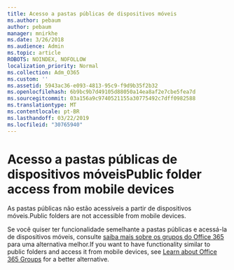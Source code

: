 ```yaml
---
title: Acesso a pastas públicas de dispositivos móveis
ms.author: pebaum
author: pebaum
manager: mnirkhe
ms.date: 3/26/2018
ms.audience: Admin
ms.topic: article
ROBOTS: NOINDEX, NOFOLLOW
localization_priority: Normal
ms.collection: Adm_O365
ms.custom: ''
ms.assetid: 5943ac36-e093-4813-95c9-f9d9b35f2b32
ms.openlocfilehash: 6b9bc9b7d49105d88050a14ea8af2e7cbe5fea7d
ms.sourcegitcommit: 03a156a9c9740521155a30775492c7dff0982588
ms.translationtype: MT
ms.contentlocale: pt-BR
ms.lasthandoff: 03/22/2019
ms.locfileid: "30765940"
---
```

# <a name="public-folder-access-from-mobile-devices"></a><span data-ttu-id="e6d91-102">Acesso a pastas públicas de dispositivos móveis</span><span class="sxs-lookup"><span data-stu-id="e6d91-102">Public folder access from mobile devices</span></span>

<span data-ttu-id="e6d91-103">As pastas públicas não estão acessíveis a partir de dispositivos móveis.</span><span class="sxs-lookup"><span data-stu-id="e6d91-103">Public folders are not accessible from mobile devices.</span></span>
  
<span data-ttu-id="e6d91-104">Se você quiser ter funcionalidade semelhante a pastas públicas e acessá-la de dispositivos móveis, consulte [saiba mais sobre os grupos do Office 365](https://support.office.com/article/learn-about-office-365-groups-b565caa1-5c40-40ef-9915-60fdb2d97fa2) para uma alternativa melhor.</span><span class="sxs-lookup"><span data-stu-id="e6d91-104">If you want to have functionality similar to public folders and access it from mobile devices, see [Learn about Office 365 Groups](https://support.office.com/article/learn-about-office-365-groups-b565caa1-5c40-40ef-9915-60fdb2d97fa2) for a better alternative.</span></span> 
  

